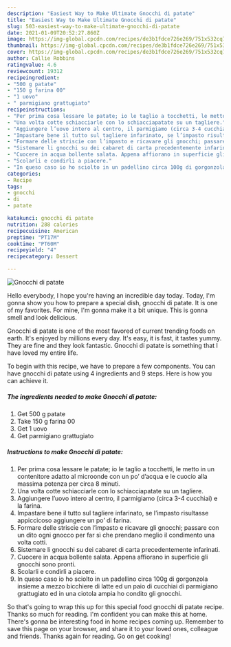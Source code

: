 ```yaml
---
description: "Easiest Way to Make Ultimate Gnocchi di patate"
title: "Easiest Way to Make Ultimate Gnocchi di patate"
slug: 503-easiest-way-to-make-ultimate-gnocchi-di-patate
date: 2021-01-09T20:52:27.860Z
image: https://img-global.cpcdn.com/recipes/de3b1fdce726e269/751x532cq70/gnocchi-di-patate-recipe-main-photo.jpg
thumbnail: https://img-global.cpcdn.com/recipes/de3b1fdce726e269/751x532cq70/gnocchi-di-patate-recipe-main-photo.jpg
cover: https://img-global.cpcdn.com/recipes/de3b1fdce726e269/751x532cq70/gnocchi-di-patate-recipe-main-photo.jpg
author: Callie Robbins
ratingvalue: 4.6
reviewcount: 19312
recipeingredient:
- "500 g patate"
- "150 g farina 00"
- "1 uovo"
- " parmigiano grattugiato"
recipeinstructions:
- "Per prima cosa lessare le patate; io le taglio a tocchetti, le metto in un contenitore adatto al microonde con un po’ d’acqua e le cuocio alla massima potenza per circa 8 minuti."
- "Una volta cotte schiacciarle con lo schiacciapatate su un tagliere."
- "Aggiungere l’uovo intero al centro, il parmigiamo (circa 3-4 cucchiai) e la farina."
- "Impastare bene il tutto sul tagliere infarinato, se l’impasto risultasse appiccicoso aggiungere un po’ di farina."
- "Formare delle striscie con l’impasto e ricavare gli gnocchi; passare con un dito ogni gnocco per far sì che prendano meglio il condimento una volta cotti."
- "Sistemare li gnocchi su dei cabaret di carta precedentemente infarinati."
- "Cuocere in acqua bollente salata. Appena affiorano in superficie gli gnocchi sono pronti."
- "Scolarli e condirli a piacere."
- "In queso caso io ho sciolto in un padellino circa 100g di gorgonzola insieme a mezzo bicchiere di latte ed un paio di cucchiai di parmigiano grattugiato ed in una ciotola ampia ho condito gli gnocchi."
categories:
- Recipe
tags:
- gnocchi
- di
- patate

katakunci: gnocchi di patate 
nutrition: 288 calories
recipecuisine: American
preptime: "PT17M"
cooktime: "PT60M"
recipeyield: "4"
recipecategory: Dessert

---
```



![Gnocchi di patate](https://img-global.cpcdn.com/recipes/de3b1fdce726e269/751x532cq70/gnocchi-di-patate-recipe-main-photo.jpg)

Hello everybody, I hope you're having an incredible day today. Today, I'm gonna show you how to prepare a special dish, gnocchi di patate. It is one of my favorites. For mine, I'm gonna make it a bit unique. This is gonna smell and look delicious.



Gnocchi di patate is one of the most favored of current trending foods on earth. It's enjoyed by millions every day. It's easy, it is fast, it tastes yummy. They are fine and they look fantastic. Gnocchi di patate is something that I have loved my entire life.


To begin with this recipe, we have to prepare a few components. You can have gnocchi di patate using 4 ingredients and 9 steps. Here is how you can achieve it.

<!--inarticleads1-->

##### The ingredients needed to make Gnocchi di patate:

1. Get 500 g patate
1. Take 150 g farina 00
1. Get 1 uovo
1. Get  parmigiano grattugiato




<!--inarticleads2-->

##### Instructions to make Gnocchi di patate:

1. Per prima cosa lessare le patate; io le taglio a tocchetti, le metto in un contenitore adatto al microonde con un po’ d’acqua e le cuocio alla massima potenza per circa 8 minuti.
1. Una volta cotte schiacciarle con lo schiacciapatate su un tagliere.
1. Aggiungere l’uovo intero al centro, il parmigiamo (circa 3-4 cucchiai) e la farina.
1. Impastare bene il tutto sul tagliere infarinato, se l’impasto risultasse appiccicoso aggiungere un po’ di farina.
1. Formare delle striscie con l’impasto e ricavare gli gnocchi; passare con un dito ogni gnocco per far sì che prendano meglio il condimento una volta cotti.
1. Sistemare li gnocchi su dei cabaret di carta precedentemente infarinati.
1. Cuocere in acqua bollente salata. Appena affiorano in superficie gli gnocchi sono pronti.
1. Scolarli e condirli a piacere.
1. In queso caso io ho sciolto in un padellino circa 100g di gorgonzola insieme a mezzo bicchiere di latte ed un paio di cucchiai di parmigiano grattugiato ed in una ciotola ampia ho condito gli gnocchi.




So that's going to wrap this up for this special food gnocchi di patate recipe. Thanks so much for reading. I'm confident you can make this at home. There's gonna be interesting food in home recipes coming up. Remember to save this page on your browser, and share it to your loved ones, colleague and friends. Thanks again for reading. Go on get cooking!
